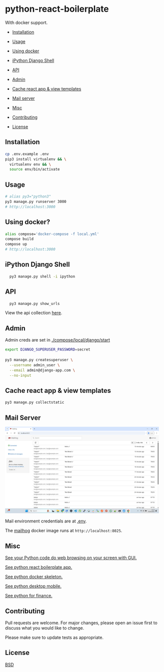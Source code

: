 # python-react-boilerplate

With docker support.

* [Installation](#installation)

* [Usage](#usage)

* [Using docker](#using-docker)

* [iPython Django Shell](#ipython-django-shell)

* [API](#api)

* [Admin](#admin)

* [Cache react app & view templates](#cache-templates)

* [Mail server](#mail-server)

* [Misc](#misc)

* [Contributing](#contributing)

* [License](#license)

## Installation

```bash
cp .env.example .env
pip3 install virtualenv && \
  virtualenv env && \
  source env/bin/activate
```

## Usage

```bash
# alias py3="python3"
py3 manage.py runserver 3000
# http://localhost:3000
```

## Using docker?

```bash
alias compose='docker-compose -f local.yml'
compose build
compose up
# http://localhost:3000
```

## iPython Django Shell

```bash
  py3 manage.py shell -i ipython
```

## API

```bash
  py3 manage.py show_urls
```

View the api collection [here](https://documenter.getpostman.com/view/17125932/UVyxQYrt).

## Admin

Admin creds are set in [./compose/local/django/start](https://raw.githubusercontent.com/kkamara/python-react-boilerplate/develop/compose/local/django/start)

```bash
export DJANGO_SUPERUSER_PASSWORD=secret

py3 manage.py createsuperuser \
  --username admin_user \
  --email admin@django-app.com \
  --no-input
```

## Cache react app & view templates <a name="cache-templates"></a>

```bash
py3 manage.py collectstatic
```

## Mail Server

![docker-mailhog.png](https://raw.githubusercontent.com/kkamara/useful/main/docker-mailhog.png)

Mail environment credentials are at [.env](https://raw.githubusercontent.com/kkamara/python-react-boilerplate/develop/.env.example).

The [mailhog](https://github.com/mailhog/MailHog) docker image runs at `http://localhost:8025`.

## Misc

[See your Python code do web browsing on your screen with GUI.](https://github.com/kkamara/python-selenium)

[See python react boilerplate app.](https://github.com/kkamara/python-react-boilerplate)

[See python docker skeleton.](https://github.com/kkamara/python-docker-skeleton)

[See python desktop mobile.](https://github.com/kkamara/python-desktop-mobile)

[See python for finance.](https://github.com/kkamara/python-for-finance)

## Contributing
Pull requests are welcome. For major changes, please open an issue first to discuss what you would like to change.

Please make sure to update tests as appropriate.

## License
[BSD](https://opensource.org/licenses/BSD-3-Clause)
